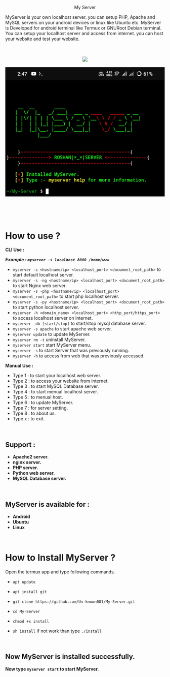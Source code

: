 <p align="center">
My Server
</p>
MyServer is your own localhost server. you can setup PHP, Apache and MySQL servers on your android devices or linux like Ubuntu etc. MyServer is Developed for android terminal like Termux or GNURoot Debian terminal. You can setup your localhost server and access from internet. you can host your website and test your website.
<br/><br/><br/>

<p align="center">
<img src="https://github.com/Anmol-Baranwal/Cool-GIFs-For-GitHub/assets/74038190/80728820-e06b-4f96-9c9e-9df46f0cc0a5"
</p>

<p>
 <img src="https://github.com/Un-known001/My-Server/blob/536b3c67bb33c7582fe8b462d93ba0b32acbfcdd/Src/IMG_20240319_120001.jpg"
</p>

<br/><br/><br/>

# How to use ?

**CLI Use :**

  ***Example : `myserver -s localhost 8080 /home/www`***
- `myserver -s <hostname/ip> <localhost_port> <document_root_path>` to start default localhost server.
- `myserver -s -ng <hostname/ip> <localhost_port> <document_root_path>` to start Nginx web server.
- `myserver -s -php <hostname/ip> <localhost_port> <document_root_path>` to start php localhost server.
- `myserver -s -py <hostname/ip> <localhost_port> <document_root_path>` to start python localhost server.
- `myserver -h <domain_name> <localhost_port> <http_port/https_port>` to access localhost server on internet.
- `myserver -db [start/stop]` to start/stop mysql database server.
- `myserver -s apache` to start apache web server.
- `myserver update` to update MyServer.
- `myserver rm -t` uninstall MyServer.
- `myserver start` start MyServer menu.
- `myserver -s` to start Server that was previously running.
- `myserver -h` to access from web that was previously accessed.


**Manual Use :**
- Type 1 : to start your localhost web server.
- Type 2 : to access your website from internet.
- Type 3 : to start MySQL Database server.
- Type 4 : to start menual localhost server.
- Type 5 : to menual host.
- Type 6 : to update MyServer.
- Type 7 : for server setting.
- Type 8 : to about us.
- Type x : to exit.

<br/>

## Support :

* **Apache2 server.**
* **nginx server.**
* **PHP server.**
* **Python web server.**
* **MySQL Database server.**

<br/>

## MyServer is available for :

* **Android**
* **Ubuntu**
* **Linux**
<br/>

# How to Install MyServer ?

Open the termux app and type following commands.

* `apt update`

* `apt install git`

* `git clone https://github.com/Un-known001/My-Server.git`

* `cd My-Server`

* `chmod +x install`

* `sh install` if not work than type `./install`

<br/>

## Now MyServer is installed successfully.

**Now type `myserver start` to start MyServer.**

